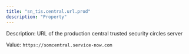 ```yaml
---
title: "sn_tis.central.url.prod"
description: "Property"
---
```


Description: URL of the production central trusted security circles server

Value: `https://somcentral.service-now.com`